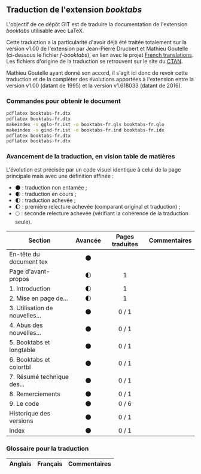 ## Traduction de l'extension *booktabs*

L'objectif de ce dépôt GIT est de traduire la documentation de l'extension *booktabs* utilisable avec LaTeX.

Cette traduction a la particularité d'avoir déjà été traitée totalement sur la version v1.00 de l'extension par Jean-Pierre Drucbert et Mathieu Goutelle (ci-dessous le fichier *f-booktabs*), en lien avec le projet [French translations](https://www.ctan.org/pkg/french-translations). Les fichiers d'origine de la traduction se retrouvent sur le site du [CTAN](https://www.ctan.org/tex-archive/info/french-translations/macros/latex/contrib/supported/booktabs).

Mathieu Goutelle ayant donné son accord, il s'agit ici donc de revoir cette traduction et de la compléter des évolutions apportées à l'extension entre la version v1.00 (datant de 1995) et la version v1.618033 (datant de 2016).

### Commandes pour obtenir le document

```bash
pdflatex booktabs-fr.dtx
pdflatex booktabs-fr.dtx
makeindex -s gglo-fr.ist -o booktabs-fr.gls booktabs-fr.glo
makeindex -s gind-fr.ist -o booktabs-fr.ind booktabs-fr.idx
pdflatex booktabs-fr.dtx
pdflatex booktabs-fr.dtx
```

### Avancement de la traduction, en vision table de matières

L'évolution est précisée par un code visuel identique à celui de la page principale mais avec une définition affinée :

- :new_moon: : traduction non entamée ;
- :waxing_crescent_moon: : traduction en cours ;
- :first_quarter_moon: : traduction achevée ;
- :waxing_gibbous_moon: : première relecture achevée (comparant original et traduction) ; 
- :full_moon: : seconde relecture achevée (vérifiant la cohérence de la traduction seule).

Section                       | Avancée                | Pages traduites | Commentaires 
----------------------------- | :--------------------: | :-------------: | -------------------------
En-tête du document tex       | :new_moon:             |                 |
Page d'avant-propos           | :first_quarter_moon:   | 1               | 
1. Introduction               | :first_quarter_moon:   | 1               |
2. Mise en page de...         | :first_quarter_moon:   | 1               | 
3. Utilisation de nouvelles...| :new_moon:             | 0 / 1           |
4. Abus des nouvelles...      | :new_moon:             | 0 / 1           |
5. Booktabs et longtable      | :new_moon:             | 0 / 1           |
6. Booktabs et colortbl       | :new_moon:             | 0 / 1           |
7. Résumé technique des...    | :new_moon:             | 0 / 1           |
8. Remerciements              | :new_moon:             | 0 / 1           |
9. Le code                    | :new_moon:             | 0 / 6           |
Historique des versions       | :new_moon:             | 0 / 1           |
Index                         | :new_moon:             | 0 / 1           |

### Glossaire pour la traduction

Anglais                   | Français                                          | Commentaires 
------------------------- | ------------------------------------------------- | -------------------------------
